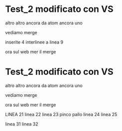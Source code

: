 # Test_2 modificato con VS
altro
altro ancora
da atom
ancora uno

vediamo merge

inserite 4 interlinee a linea 9


ora sul web mer il merge

# Test_2 modificato con VS
altro
altro ancora
da atom
ancora uno

vediamo merge

ora sul web mer il merge

LINEA 21
linea 22
linea 23
pinco pallo
linea 24
linea 25

linea 31
linea 32
